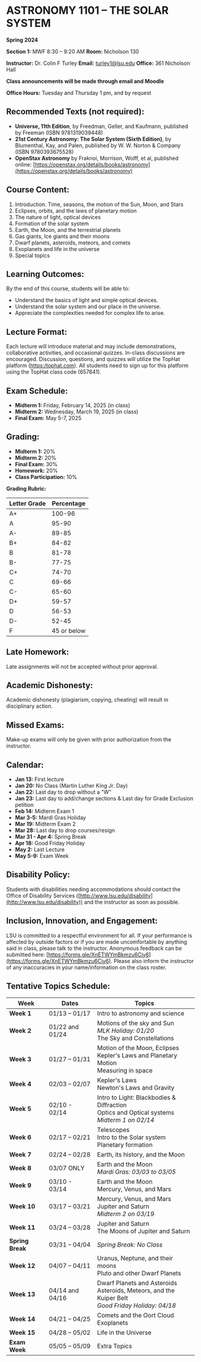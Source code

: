 
# ASTRONOMY 1101 – THE SOLAR SYSTEM

**Spring 2024**

**Section 1:** MWF 8:30 – 9:20 AM
**Room:** Nicholson 130

**Instructor:** Dr. Colin F Turley
**Email:** turley1@lsu.edu
**Office:** 361 Nicholson Hall

**Class announcements will be made through email and Moodle**

**Office Hours:** Tuesday and Thursday 1 pm, and by request

## Recommended Texts (not required):

* **Universe, 11th Edition**, by Freedman, Geller, and Kaufmann, published by Freeman (ISBN 9781319039448)
* **21st Century Astronomy: The Solar System (Sixth Edition)**, by Blumenthal, Kay, and Palen, published by W. W. Norton & Company (ISBN 9780393675528)
* **OpenStax Astronomy** by Fraknoi, Morrison, Wolff, et al, published online: [https://openstax.org/details/books/astronomy](https://openstax.org/details/books/astronomy)


## Course Content:

1. Introduction. Time, seasons, the motion of the Sun, Moon, and Stars
2. Eclipses, orbits, and the laws of planetary motion
3. The nature of light, optical devices
4. Formation of the solar system
5. Earth, the Moon, and the terrestrial planets
6. Gas giants, Ice giants and their moons
7. Dwarf planets, asteroids, meteors, and comets
8. Exoplanets and life in the universe
9. Special topics


## Learning Outcomes:

By the end of this course, students will be able to:

* Understand the basics of light and simple optical devices.
* Understand the solar system and our place in the universe.
* Appreciate the complexities needed for complex life to arise.


## Lecture Format:

Each lecture will introduce material and may include demonstrations, collaborative activities, and occasional quizzes. In-class discussions are encouraged. Discussion, questions, and quizzes will utilize the TopHat platform ([https:/tophat.com](https:/tophat.com)). All students need to sign up for this platform using the TopHat class code (657841).


## Exam Schedule:

* **Midterm 1:** Friday, February 14, 2025 (in class)
* **Midterm 2:** Wednesday, March 19, 2025 (in class)
* **Final Exam:** May 5-7, 2025


## Grading:

* **Midterm 1:** 20%
* **Midterm 2:** 20%
* **Final Exam:** 30%
* **Homework:** 20%
* **Class Participation:** 10%

**Grading Rubric:**

| Letter Grade | Percentage |
|---|---|
| A+ | 100-96 |
| A | 95-90 |
| A- | 89-85 |
| B+ | 84-82 |
| B | 81-78 |
| B- | 77-75 |
| C+ | 74-70 |
| C | 69-66 |
| C- | 65-60 |
| D+ | 59-57 |
| D | 56-53 |
| D- | 52-45 |
| F | 45 or below |


## Late Homework:

Late assignments will not be accepted without prior approval.


## Academic Dishonesty:

Academic dishonesty (plagiarism, copying, cheating) will result in disciplinary action.


## Missed Exams:

Make-up exams will only be given with prior authorization from the instructor.


## Calendar:

* **Jan 13:** First lecture
* **Jan 20:** No Class (Martin Luther King Jr. Day)
* **Jan 22:** Last day to drop without a "W"
* **Jan 23:** Last day to add/change sections & Last day for Grade Exclusion petition
* **Feb 14:** Midterm Exam 1
* **Mar 3-5:** Mardi Gras Holiday
* **Mar 19:** Midterm Exam 2
* **Mar 28:** Last day to drop courses/resign
* **Mar 31 - Apr 4:** Spring Break
* **Apr 18:** Good Friday Holiday
* **May 2:** Last Lecture
* **May 5-9:** Exam Week

## Disability Policy:

Students with disabilities needing accommodations should contact the Office of Disability Services ([http://www.lsu.edu/disability](http://www.lsu.edu/disability)) and the instructor as soon as possible.

## Inclusion, Innovation, and Engagement:

LSU is committed to a respectful environment for all.  If your performance is affected by outside factors or if you are made uncomfortable by anything said in class, please talk to the instructor. Anonymous feedback can be submitted here: [https://forms.gle/XnETWYmBkmzu6Ciy6](https://forms.gle/XnETWYmBkmzu6Ciy6). Please also inform the instructor of any inaccuracies in your name/information on the class roster.


## Tentative Topics Schedule:

| Week             | Dates           | Topics                                                                                                     |
| ---------------- | --------------- | ---------------------------------------------------------------------------------------------------------- |
| **Week 1**       | 01/13 – 01/17   | Intro to astronomy and science                                                                             |
| **Week 2**       | 01/22 and 01/24 | Motions of the sky and Sun <br> *MLK Holiday: 01/20* <br> The Sky and Constellations                       |
| **Week 3**       | 01/27 – 01/31   | Motion of the Moon, Eclipses <br> Kepler's Laws and Planetary Motion <br> Measuring in space               |
| **Week 4**       | 02/03 – 02/07   | Kepler's Laws <br> Newton's Laws and Gravity                                                               |
| **Week 5**       | 02/10 - 02/14   | Intro to Light: Blackbodies & Diffraction <br> Optics and Optical systems <br> *Midterm 1 on 02/14*        |
| **Week 6**       | 02/17 – 02/21   | Telescopes <br> Intro to the Solar system <br> Planetary formation                                         |
| **Week 7**       | 02/24 – 02/28   | Earth, its history, and the Moon                                                                           |
| **Week 8**       | 03/07 ONLY      | Earth and the Moon <br> *Mardi Gras: 03/03 to 03/05*                                                       |
| **Week 9**       | 03/10 - 03/14   | Earth and the Moon <br> Mercury, Venus, and Mars                                                           |
| **Week 10**      | 03/17 – 03/21   | Mercury, Venus, and Mars <br> Jupiter and Saturn <br> *Midterm 2 on 03/19*                                 |
| **Week 11**      | 03/24 – 03/28   | Jupiter and Saturn <br> The Moons of Jupiter and Saturn                                                    |
| **Spring Break** | 03/31 – 04/04   | *Spring Break: No Class*                                                                                   |
| **Week 12**      | 04/07 – 04/11   | Uranus, Neptune, and their moons <br> Pluto and other Dwarf Planets                                        |
| **Week 13**      | 04/14 and 04/16 | Dwarf Planets and Asteroids <br> Asteroids, Meteors, and the Kuiper Belt <br> *Good Friday Holiday: 04/18* |
| **Week 14**      | 04/21 – 04/25   | Comets and the Oort Cloud <br> Exoplanets                                                                  |
| **Week 15**      | 04/28 – 05/02   | Life in the Universe                                                                                       |
| **Exam Week**    | 05/05 – 05/09   | Extra Topics                                                                                               |
